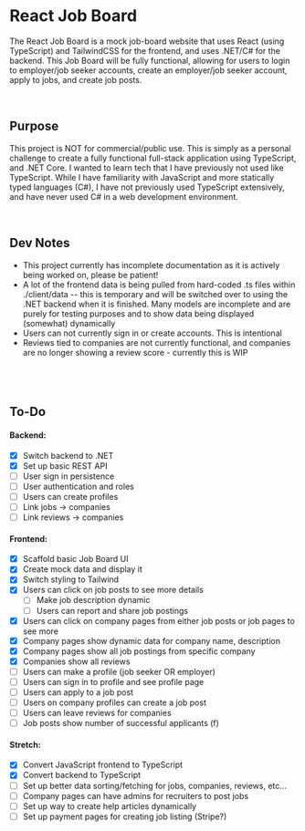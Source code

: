 # React Job Board  

The React Job Board is a mock job-board website that uses React (using TypeScript) and TailwindCSS for the frontend, and uses .NET/C# for the backend. 
This Job Board will be fully functional, allowing for users to login to employer/job seeker accounts, create an employer/job seeker account, apply to jobs, and create job posts.

&nbsp;

## Purpose

This project is NOT for commercial/public use. This is simply as a personal challenge to create a fully functional full-stack application using TypeScript, and .NET Core. I wanted to learn tech that I have previously not used like TypeScript. While I have familiarity with JavaScript and more statically typed languages (C#), I have not previously used TypeScript extensively, and have never used C# in a web development environment. 

&nbsp;
## Dev Notes

+ This project currently has incomplete documentation as it is actively being worked on, please be patient!
+ A lot of the frontend data is being pulled from hard-coded .ts files within ./client/data -- this is temporary and will be switched over to using the .NET backend when it is finished. Many models are incomplete and are purely for testing purposes and to show data being displayed (somewhat) dynamically
+ Users can not currently sign in or create accounts. This is intentional
+ Reviews tied to companies are not currently functional, and companies are no longer showing a review score - currently this is WIP

&nbsp;
---
## To-Do  
#### Backend:
- [x] Switch backend to .NET
- [x] Set up basic REST API
- [ ] User sign in persistence
- [ ] User authentication and roles
- [ ] Users can create profiles
- [ ] Link jobs -> companies
- [ ] Link reviews -> companies

#### Frontend:
- [x] Scaffold basic Job Board UI
- [x] Create mock data and display it
- [x] Switch styling to Tailwind
- [x] Users can click on job posts to see more details
    - [ ] Make job description dynamic
    - [ ] Users can report and share job postings
- [x] Users can click on company pages from either job posts or job pages to see more
- [x] Company pages show dynamic data for company name, description
- [x] Company pages show all job postings from specific company
- [x] Companies show all reviews
- [ ] Users can make a profile (job seeker OR employer)
- [ ] Users can sign in to profile and see profile page
- [ ] Users can apply to a job post
- [ ] Users on company profiles can create a job post
- [ ] Users can leave reviews for companies
- [ ] Job posts show number of successful applicants (f)

#### Stretch:  
- [x] Convert JavaScript frontend to TypeScript
- [x] Convert backend to TypeScript
- [ ] Set up better data sorting/fetching for jobs, companies, reviews, etc...
- [ ] Company pages can have admins for recruiters to post jobs
- [ ] Set up way to create help articles dynamically
- [ ] Set up payment pages for creating job listing (Stripe?)